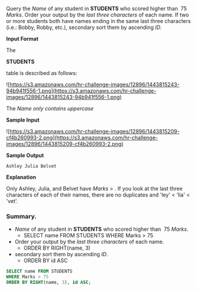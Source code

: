 Query the *Name* of any student in **STUDENTS** who scored higher than  75 *Marks*. Order your output by the *last three characters* of each name. If two or more students both have names ending in the same last three characters (i.e.: Bobby, Robby, etc.), secondary sort them by ascending *ID*.

**Input Format**

The

**STUDENTS**

table is described as follows:

![https://s3.amazonaws.com/hr-challenge-images/12896/1443815243-94b941f556-1.png](https://s3.amazonaws.com/hr-challenge-images/12896/1443815243-94b941f556-1.png)

The *Name only contains uppercase*

**Sample Input**

![https://s3.amazonaws.com/hr-challenge-images/12896/1443815209-cf4b260993-2.png](https://s3.amazonaws.com/hr-challenge-images/12896/1443815209-cf4b260993-2.png)

**Sample Output**

`Ashley
Julia
Belvet`

**Explanation**

Only Ashley, Julia, and Belvet have *Marks* > . If you look at the last three characters of each of their names, there are no duplicates and 'ley' < 'lia' < 'vet'.

### Summary.

- *Name* of any student in **STUDENTS** who scored higher than  75 *Marks*.
    - SELECT name FROM STUDENTS WHERE Marks > 75
- Order your output by the *last three characters* of each name.
    - ORDER BY RIGHT(name, 3)
- secondary sort them by ascending *ID*.
    - ORDER BY id ASC

```sql
SELECT name FROM STUDENTS 
WHERE Marks > 75
ORDER BY RIGHT(name, 3), id ASC;
```
